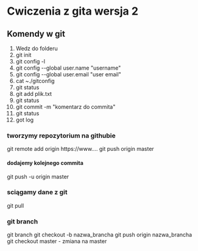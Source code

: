 # Cwiczenia z gita wersja 2
## Komendy w git
1. Wedz do folderu
2. git init
3. git config -l
4. git config --global user.name "username"
5. git config --global user.email "user email"
6. cat ~./gitconfig
7. git status
8. git add plik.txt
9. git status
10. git commit -m "komentarz do commita"
11. git status
12. got log

### tworzymy repozytorium na githubie
git remote add origin https://www....
git push origin master
#### dodajemy kolejnego commita
git push -u origin master
### sciągamy dane z git
git pull

### git branch
git branch
git checkout -b nazwa_brancha
git push origin nazwa_brancha
git checkout master - zmiana na master
